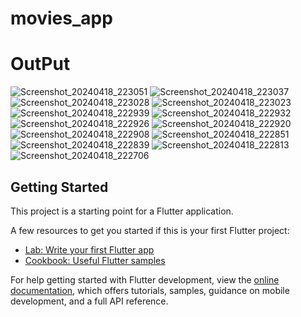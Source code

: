 # movies_app

# OutPut

![Screenshot_20240418_223051](https://github.com/dekheel/movies_app/assets/42641988/942dec1f-5a4c-4b0c-a8d6-97cf23762f40)
![Screenshot_20240418_223037](https://github.com/dekheel/movies_app/assets/42641988/239b6dc0-200f-4586-912c-3e382c18ff13)
![Screenshot_20240418_223028](https://github.com/dekheel/movies_app/assets/42641988/6a6fe8ae-ae7a-4b1c-89ce-b8823b2bc6ce)
![Screenshot_20240418_223023](https://github.com/dekheel/movies_app/assets/42641988/7d7a64e2-a6da-4607-b46f-362f6214e485)
![Screenshot_20240418_222939](https://github.com/dekheel/movies_app/assets/42641988/03735542-d0b6-494a-b4f4-de6f60e26338)
![Screenshot_20240418_222932](https://github.com/dekheel/movies_app/assets/42641988/08fb0817-06ee-4562-9309-e1e455e534bb)
![Screenshot_20240418_222926](https://github.com/dekheel/movies_app/assets/42641988/2ac477f6-2a80-49d5-bbc3-3e22cbee35c1)
![Screenshot_20240418_222920](https://github.com/dekheel/movies_app/assets/42641988/757ba5c2-b73a-4ba3-a19e-21afffe93ff8)
![Screenshot_20240418_222908](https://github.com/dekheel/movies_app/assets/42641988/a5835459-cef8-416b-b4c5-5608c9494481)
![Screenshot_20240418_222851](https://github.com/dekheel/movies_app/assets/42641988/77a4c7cf-b172-4857-94d4-80bb2f384a0d)
![Screenshot_20240418_222839](https://github.com/dekheel/movies_app/assets/42641988/8033de3b-a7dc-492e-8de7-9611b040a47f)
![Screenshot_20240418_222813](https://github.com/dekheel/movies_app/assets/42641988/3e4ec31c-60bc-422e-98f9-4a8ea449928c)
![Screenshot_20240418_222706](https://github.com/dekheel/movies_app/assets/42641988/13982f55-5485-4b44-8b44-e2ef4d4d9e34)



## Getting Started

This project is a starting point for a Flutter application.

A few resources to get you started if this is your first Flutter project:

- [Lab: Write your first Flutter app](https://docs.flutter.dev/get-started/codelab)
- [Cookbook: Useful Flutter samples](https://docs.flutter.dev/cookbook)

For help getting started with Flutter development, view the
[online documentation](https://docs.flutter.dev/), which offers tutorials,
samples, guidance on mobile development, and a full API reference.
